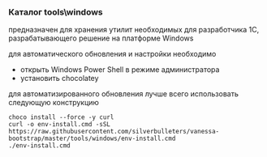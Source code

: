 ### Каталог tools\windows

предназначен для хранения утилит необходимых для разработчика 1С, разрабатывающего решение на платформе Windows

для автоматического обновления и настройки необходимо

* открыть Windows Power Shell в режиме администратора
* установить chocolatey

для автоматизированного обновления лучше всего использовать следующую конструкцию

```Shell
choco install --force -y curl
curl -o env-install.cmd -sSL https://raw.githubusercontent.com/silverbulleters/vanessa-bootstrap/master/tools/windows/env-install.cmd
./env-install.cmd
```
